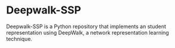 # Deepwalk-SSP
Deepwalk-SSP is a Python repository that implements an student representation using DeepWalk, a network representation learning technique.
